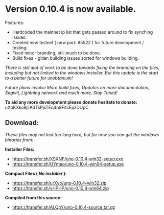 Version 0.10.4 is now available.
===

Features:  
* Hardcoded the mainnet ip list that gets passed around to fix synching issues.
* Created new testnet ( new port: 65522 ) for future development / testing.
* Fixed minor branding, still much to be done.
* Build fixes - gitian building issues sorted for windows building.

_There is still alot of work to be done towards fixing the branding on the files, including but not limited to the windows installer.
But this update is the start to a better future for unobtanium!_

_Future plans involve More build fixes, Updates on more documentation, Segwit, Lightning network and much more, Stay Tuned!_

**To aid any more development please donate hesitate to donate:**  
uXoKXkoBjLKdTsPjsTEq4n9FitcEpzDUpC

__Download:__
---

_These files may not last too long here, but for now you can get the windows binaries from:_

**Installer Files:**  
* https://transfer.sh/XSXNF/uno-0.10.4-win32-setup.exe
* https://transfer.sh/UYmao/uno-0.10.4-win64-setup.exe
 
**Compact Files ( _No installer_ ):**  
* https://transfer.sh/urXyo/uno-0.10.4-win32.zip
* https://transfer.sh/vHPHP/uno-0.10.4-win64.zip
 
**Compiled from this source:**  
* https://transfer.sh/ALQpY/uno-0.10.4-source.tar.gz

